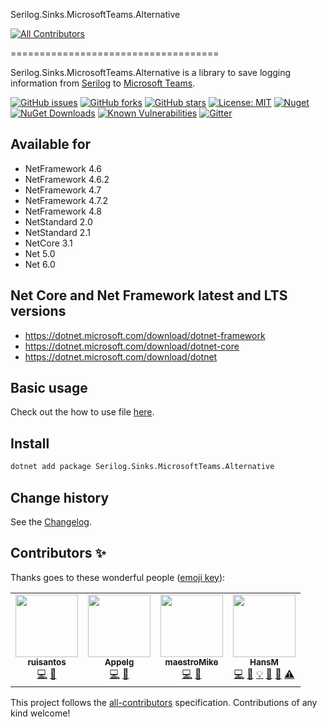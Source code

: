 Serilog.Sinks.MicrosoftTeams.Alternative
<!-- ALL-CONTRIBUTORS-BADGE:START - Do not remove or modify this section -->
[![All Contributors](https://img.shields.io/badge/all_contributors-4-orange.svg?style=flat-square)](#contributors-)
<!-- ALL-CONTRIBUTORS-BADGE:END -->
====================================

Serilog.Sinks.MicrosoftTeams.Alternative is a library to save logging information from [Serilog](https://github.com/serilog/serilog) to [Microsoft Teams](https://products.office.com/en-us/microsoft-teams/group-chat-software).

[![GitHub issues](https://img.shields.io/github/issues/serilog-contrib/Serilog.Sinks.MicrosoftTeams.Alternative.svg)](https://github.com/serilog-contrib/Serilog.Sinks.MicrosoftTeams.Alternative/issues)
[![GitHub forks](https://img.shields.io/github/forks/serilog-contrib/Serilog.Sinks.MicrosoftTeams.Alternative.svg)](https://github.com/serilog-contrib/Serilog.Sinks.MicrosoftTeams.Alternative/network)
[![GitHub stars](https://img.shields.io/github/stars/serilog-contrib/Serilog.Sinks.MicrosoftTeams.Alternative.svg)](https://github.com/serilog-contrib/Serilog.Sinks.MicrosoftTeams.Alternative/stargazers)
[![License: MIT](https://img.shields.io/badge/License-MIT-blue.svg)](https://raw.githubusercontent.com/serilog-contrib/Serilog.Sinks.MicrosoftTeams.Alternative/master/License.txt)
[![Nuget](https://img.shields.io/badge/Serilog.Sinks.MicrosoftTeams.Alternative-Nuget-brightgreen.svg)](https://www.nuget.org/packages/Serilog.Sinks.MicrosoftTeams.Alternative/)
[![NuGet Downloads](https://img.shields.io/nuget/dt/Serilog.Sinks.MicrosoftTeams.Alternative.svg)](https://www.nuget.org/packages/Serilog.Sinks.MicrosoftTeams.Alternative/)
[![Known Vulnerabilities](https://snyk.io/test/github/serilog-contrib/Serilog.Sinks.MicrosoftTeams.Alternative/badge.svg)](https://snyk.io/test/github/serilog-contrib/Serilog.Sinks.MicrosoftTeams.Alternative)
[![Gitter](https://badges.gitter.im/Serilog-Sinks-MicrosoftTeams/community.svg)](https://gitter.im/Serilog-Sinks-MicrosoftTeams/community?utm_source=badge&utm_medium=badge&utm_campaign=pr-badge)

## Available for
* NetFramework 4.6
* NetFramework 4.6.2
* NetFramework 4.7
* NetFramework 4.7.2
* NetFramework 4.8
* NetStandard 2.0
* NetStandard 2.1
* NetCore 3.1
* Net 5.0
* Net 6.0

## Net Core and Net Framework latest and LTS versions
* https://dotnet.microsoft.com/download/dotnet-framework
* https://dotnet.microsoft.com/download/dotnet-core
* https://dotnet.microsoft.com/download/dotnet

## Basic usage
Check out the how to use file [here](https://github.com/serilog-contrib/Serilog.Sinks.MicrosoftTeams.Alternative/blob/master/HowToUse.md).

## Install
```bash
dotnet add package Serilog.Sinks.MicrosoftTeams.Alternative
```

Change history
--------------

See the [Changelog](https://github.com/serilog-contrib/Serilog.Sinks.MicrosoftTeams.Alternative/blob/master/Changelog.md).

## Contributors ✨

Thanks goes to these wonderful people ([emoji key](https://allcontributors.org/docs/en/emoji-key)):

<!-- ALL-CONTRIBUTORS-LIST:START - Do not remove or modify this section -->
<!-- prettier-ignore-start -->
<!-- markdownlint-disable -->
<table>
  <tr>
    <td align="center"><a href="https://github.com/ruisantos"><img src="https://avatars.githubusercontent.com/u/218613?v=4?s=100" width="100px;" alt=""/><br /><sub><b>ruisantos</b></sub></a><br /><a href="https://github.com/serilog-contrib/Serilog.Sinks.MicrosoftTeams.Alternative/commits?author=ruisantos" title="Code">💻</a> <a href="https://github.com/serilog-contrib/Serilog.Sinks.MicrosoftTeams.Alternative/commits?author=ruisantos" title="Documentation">📖</a></td>
    <td align="center"><a href="https://github.com/Appelg"><img src="https://avatars.githubusercontent.com/u/50763504?v=4?s=100" width="100px;" alt=""/><br /><sub><b>Appelg</b></sub></a><br /><a href="https://github.com/serilog-contrib/Serilog.Sinks.MicrosoftTeams.Alternative/commits?author=Appelg" title="Code">💻</a> <a href="https://github.com/serilog-contrib/Serilog.Sinks.MicrosoftTeams.Alternative/commits?author=Appelg" title="Documentation">📖</a></td>
    <td align="center"><a href="https://github.com/maestroMike"><img src="https://avatars.githubusercontent.com/u/2403754?v=4?s=100" width="100px;" alt=""/><br /><sub><b>maestroMike</b></sub></a><br /><a href="https://github.com/serilog-contrib/Serilog.Sinks.MicrosoftTeams.Alternative/commits?author=maestroMike" title="Code">💻</a> <a href="https://github.com/serilog-contrib/Serilog.Sinks.MicrosoftTeams.Alternative/commits?author=maestroMike" title="Documentation">📖</a></td>
    <td align="center"><a href="https://franzhuber23.blogspot.de/"><img src="https://avatars.githubusercontent.com/u/9639361?v=4?s=100" width="100px;" alt=""/><br /><sub><b>HansM</b></sub></a><br /><a href="https://github.com/serilog-contrib/Serilog.Sinks.MicrosoftTeams.Alternative/commits?author=SeppPenner" title="Code">💻</a> <a href="https://github.com/serilog-contrib/Serilog.Sinks.MicrosoftTeams.Alternative/commits?author=SeppPenner" title="Documentation">📖</a> <a href="#example-SeppPenner" title="Examples">💡</a> <a href="#maintenance-SeppPenner" title="Maintenance">🚧</a> <a href="#projectManagement-SeppPenner" title="Project Management">📆</a> <a href="https://github.com/serilog-contrib/Serilog.Sinks.MicrosoftTeams.Alternative/commits?author=SeppPenner" title="Tests">⚠️</a></td>
  </tr>
</table>

<!-- markdownlint-restore -->
<!-- prettier-ignore-end -->

<!-- ALL-CONTRIBUTORS-LIST:END -->

This project follows the [all-contributors](https://github.com/all-contributors/all-contributors) specification. Contributions of any kind welcome!